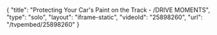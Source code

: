 {
    "title": "Protecting Your Car's Paint on the Track - \/DRIVE MOMENTS",
    "type": "solo",
    "layout": "iframe-static",
    "videoId": "25898260",
    "url": "\/tvpembed\/25898260"
}